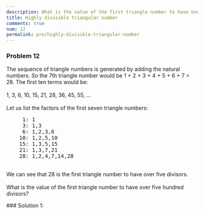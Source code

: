 ```yaml
---
description: What is the value of the first triangle number to have over five hundred divisors?
title: Highly divisible triangular number
comments: true
num: 12
permalink: pro/highly-divisible-triangular-number
---
```


<div class='problem'>
<h3> Problem 12</h3>
<p>
The sequence of triangle numbers is generated by adding the natural numbers. So the 7th triangle number would be 1 + 2 + 3 + 4 + 5 + 6 + 7 = 28. The first ten terms would be:<br><br>1, 3, 6, 10, 15, 21, 28, 36, 45, 55, ...<br><br>Let us list the factors of the first seven triangle numbers:
<pre>
     1: 1
     3: 1,3
     6: 1,2,3,6
    10: 1,2,5,10
    15: 1,3,5,15
    21: 1,3,7,21
    28: 1,2,4,7,14,28
</pre><br>We can see that 28 is the first triangle number to have over five divisors.<br><br>What is the value of the first triangle number to have over five hundred divisors?
</p>
</div>
### Solution 1:


